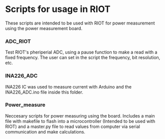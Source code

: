 # Scripts for usage in RIOT

These scripts are intended to be used with RIOT for power measurement using the power measurement board.

### ADC_RIOT
Test RIOT's pheriperial ADC, using a pause function to make a read with a fixed frequency. The user can set in the script the frequency, bit resolution, etc.

### INA226_ADC
INA226 IC was used to measure current with Arduino and the INA226_ADC.ino file inside this folder.

### Power_measure
Neccesary scripts for power measuring using the board. Includes a main file with makefile to flash into a microcontroller (Intended to be used with RIOT) and a master.py file to read values from computer via serial communication and make calculations.
